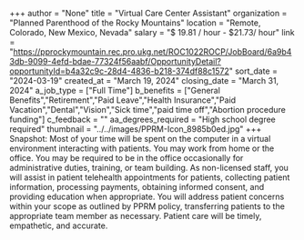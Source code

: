 +++
author = "None"
title = "Virtual Care Center Assistant"
organization = "Planned Parenthood of the Rocky Mountains"
location = "Remote, Colorado, New Mexico, Nevada"
salary = "$ 19.81 / hour - $21.73/ hour"
link = "https://pprockymountain.rec.pro.ukg.net/ROC1022ROCP/JobBoard/6a9b43db-9099-4efd-bdae-77324f56aabf/OpportunityDetail?opportunityId=b4a32c9c-28d4-4836-b218-374df88c1572"
sort_date = "2024-03-19"
created_at = "March 19, 2024"
closing_date = "March 31, 2024"
a_job_type = ["Full Time"]
b_benefits = ["General Benefits","Retirement","Paid Leave","Health Insurance","Paid Vacation","Dental","Vision","Sick time","paid time off","Abortion procedure funding"]
c_feedback = ""
aa_degrees_required = "High school degree required"
thumbnail = "../../images/PPRM-Icon_8985b0ed.jpg"
+++
Snapshot:
Most of your time will be spent on the computer in a virtual environment interacting with patients. You may work from home or the office. You may be required to be in the office occasionally for administrative duties, training, or team building. As non-licensed staff, you will assist in patient telehealth appointments for patients, collecting patient information, processing payments, obtaining informed consent, and providing education when appropriate. You will address patient concerns within your scope as outlined by PPRM policy, transferring patients to the appropriate team member as necessary. Patient care will be timely, empathetic, and accurate.